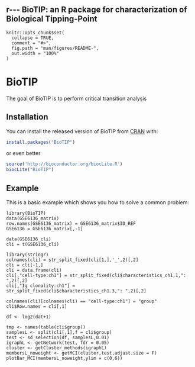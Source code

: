 r---
BioTIP: an R package for characterization of Biological Tipping-Point
---

<!-- README.md is generated from README.Rmd. Please edit that file -->

```{r, include = FALSE}
knitr::opts_chunk$set(
  collapse = TRUE,
  comment = "#>",
  fig.path = "man/figures/README-",
  out.width = "100%"
)
```
# BioTIP

<!-- badges: start -->
<!-- badges: end -->

The goal of BioTIP is to perform critical transition analysis

## Installation

You can install the released version of BioTIP from [CRAN](https://CRAN.R-project.org) with:

``` r
install.packages("BioTIP")
```
or even better
``` r
source('http://bioconductor.org/biocLite.R')
biocLite("BioTIP")
```

## Example

This is a basic example which shows you how to solve a common problem:

```{r example}
library(BioTIP)
data(GSE6136_matrix)
row.names(GSE6136_matrix) = GSE6136_matrix$ID_REF
GSE6136 = GSE6136_matrix[,-1]

data(GSE6136_cli)
cli = t(GSE6136_cli)

library(stringr)
colnames(cli) = str_split_fixed(cli[1,],'_',2)[,2]
cli = cli[-1,]
cli = data.frame(cli)
cli[,"cell-type:ch1"] = str_split_fixed(cli$characteristics_ch1.1,": ",2)[,2]
cli[,"Ig clonality:ch1"] = str_split_fixed(cli$characteristics_ch1.3,": ",2)[,2]

colnames(cli)[colnames(cli) == "cell-type:ch1"] = "group"
cli$Row.names = cli[,1]

df <- log2(dat+1)

tmp <- names(table(cli$group))
samplesL <- split(cli[,1],f = cli$group)
test <- sd_selection(df, samplesL,0.01)
igraphL <- getNetwork(test, fdr = 0.05)
cluster <- getCluster_methods(igraphL)
membersL_noweight <- getMCI(cluster,test,adjust.size = F)
plotBar_MCI(membersL_noweight,ylim = c(0,6))
```

